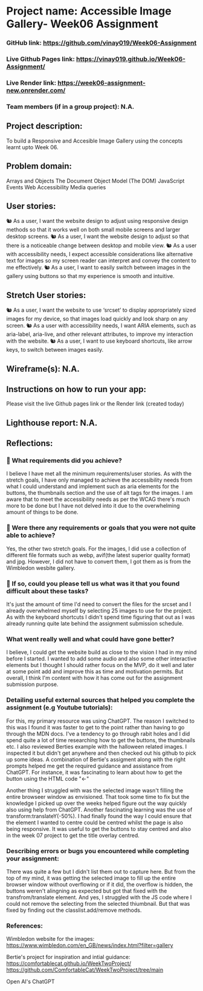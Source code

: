 # Project name: Accessible Image Gallery- Week06 Assignment

### GitHub link: https://github.com/vinay019/Week06-Assignment

### Live Github Pages link: https://vinay019.github.io/Week06-Assignment/

### Live Render link: https://week06-assignment-new.onrender.com/

### Team members (if in a group project): N.A.

## Project description:

To build a Responsive and Accesible Image Gallery using the concepts learnt upto Week 06.

## Problem domain:

Arrays and Objects
The Document Object Model (The DOM)
JavaScript Events
Web Accessibility
Media queries

## User stories:

🐿️ As a user, I want the website design to adjust using responsive design methods so that it works well on both small mobile screens and larger desktop screens.
🐿️ As a user, I want the website design to adjust so that there is a noticeable change between desktop and mobile view.
🐿️ As a user with accessibility needs, I expect accessible considerations like alternative text for images so my screen reader can interpret and convey the content to me effectively.
🐿️ As a user, I want to easily switch between images in the gallery using buttons so that my experience is smooth and intuitive.

## Stretch User stories:

🐿️ As a user, I want the website to use ‘srcset’ to display appropriately sized images for my device, so that images load quickly and look sharp on any screen.
🐿️ As a user with accessibility needs, I want ARIA elements, such as aria-label, aria-live, and other relevant attributes, to improve my interaction with the website.
🐿️ As a user, I want to use keyboard shortcuts, like arrow keys, to switch between images easily.

## Wireframe(s): N.A.

## Instructions on how to run your app:

Please visit the live Github pages link or the Render link (created today)

## Lighthouse report: N.A.

## Reflections:

### 🎯 What requirements did you achieve?

I believe I have met all the minimum requirements/user stories. As with the stretch goals, I have only managed to achieve the accessibility needs from what I could understand and implement such as aria elements for the buttons, the thumbnails section and the use of alt tags for the images. I am aware that to meet the accessibility needs as per the WCAG there's much more to be done but I have not delved into it due to the overwhelming amount of things to be done.

### 🎯 Were there any requirements or goals that you were not quite able to achieve?

Yes, the other two stretch goals. For the images, I did use a collection of different file formats such as webp, avif(the latest superior quality format) and jpg. However, I did not have to convert them, I got them as is from the Wimbledon wesbite gallery.

### 🎯 If so, could you please tell us what was it that you found difficult about these tasks?

It's just the amount of time I'd need to convert the files for the srcset and I already overwhelmed myself by selecting 25 images to use for the project. As with the keyboard shortcuts I didn't spend time figuring that out as I was already running quite late behind the assignment submission schedule.

### What went really well and what could have gone better?

I believe, I could get the website build as close to the vision I had in my mind before I started. I wanted to add some audio and also some other interactive elements but I thought I should rather focus on the MVP, do it well and later at some point add and improve this as time and motivation permits. But overall, I think I'm content with how it has come out for the assignment submission purpose.

### Detailing useful external sources that helped you complete the assignment (e.g Youtube tutorials):

For this, my primary resource was using ChatGPT. The reason I switched to this was I found it was faster to get to the point rather than having to go through the MDN docs. I've a tendency to go through rabit holes and I did spend quite a lot of time researching how to get the buttons, the thumbnails etc. I also reviewed Berties example with the halloween related images. I inspected it but didn't get anywhere and then checked out his github to pick up some ideas. A combination of Bertie's assigment along with the right prompts helped me get the required guidance and assistance from ChatGPT. For instance, it was fascinating to learn about how to get the button using the HTML code "&#8592;"

Another thing I struggled with was the selected image wasn't filling the entire browseer window as envisioned. That took some time to fix but the knowledge I picked up over the weeks helped figure out the way quickly also using help from ChatGPT. Another fascinating learning was the use of transform:translateY(-50%). I had finally found the way I could ensure that the element I wanted to centre could be centred whilst the page is also being responsive. It was useful to get the buttons to stay centred and also in the week 07 project to get the title overlay centred.

### Describing errors or bugs you encountered while completing your assignment:

There was quite a few but I didn't list them out to capture here. But from the top of my mind, it was getting the selected image to fill up the entire browser window without overflowing or if it did, the overflow is hidden, the buttons weren't alingning as expected but got that fixed with the transfrom/translate element. And yes, I struggled with the JS code where I could not remove the selecting from the selected thiumbnail. But that was fixed by finding out the classlist.add/remove methods.

### References:

Wimbledon website for the images: https://www.wimbledon.com/en_GB/news/index.html?filter=gallery

Bertie's project for inspiration and intial guidance: https://comfortablecat.github.io/WeekTwoProject/
https://github.com/ComfortableCat/WeekTwoProject/tree/main

Open AI's ChatGPT
